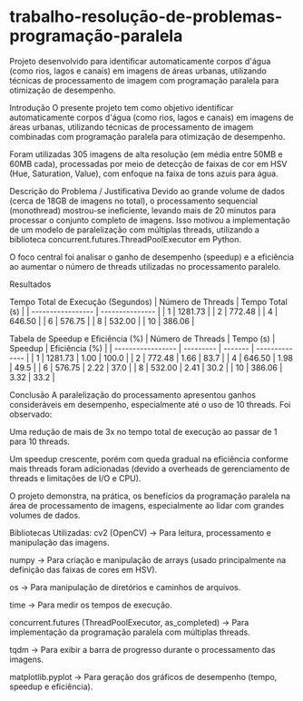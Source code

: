 # trabalho-resolução-de-problemas-programação-paralela
Projeto desenvolvido para identificar automaticamente corpos d'água (como rios, lagos e canais) em imagens de áreas urbanas, utilizando técnicas de processamento de imagem com programação paralela para otimização de desempenho.


Introdução
O presente projeto tem como objetivo identificar automaticamente corpos d'água (como rios, lagos e canais) em imagens de áreas urbanas, utilizando técnicas de processamento de imagem combinadas com programação paralela para otimização de desempenho.

Foram utilizadas 305 imagens de alta resolução (em média entre 50MB e 60MB cada), processadas por meio de detecção de faixas de cor em HSV (Hue, Saturation, Value), com enfoque na faixa de tons azuis para água.

Descrição do Problema / Justificativa
Devido ao grande volume de dados (cerca de 18GB de imagens no total), o processamento sequencial (monothread) mostrou-se ineficiente, levando mais de 20 minutos para processar o conjunto completo de imagens. Isso motivou a implementação de um modelo de paralelização com múltiplas threads, utilizando a biblioteca concurrent.futures.ThreadPoolExecutor em Python.

O foco central foi analisar o ganho de desempenho (speedup) e a eficiência ao aumentar o número de threads utilizadas no processamento paralelo.

Resultados

Tempo Total de Execução (Segundos)
| Número de Threads | Tempo Total (s) |
| ----------------- | --------------- |
| 1                 | 1281.73         |
| 2                 | 772.48          |
| 4                 | 646.50          |
| 6                 | 576.75          |
| 8                 | 532.00          |
| 10                | 386.06          |

Tabela de Speedup e Eficiência (%)
| Número de Threads | Tempo (s) | Speedup | Eficiência (%) |
| ----------------- | --------- | ------- | -------------- |
| 1                 | 1281.73   | 1.00    | 100.0          |
| 2                 | 772.48    | 1.66    | 83.7           |
| 4                 | 646.50    | 1.98    | 49.5           |
| 6                 | 576.75    | 2.22    | 37.0           |
| 8                 | 532.00    | 2.41    | 30.2           |
| 10                | 386.06    | 3.32    | 33.2           |





Conclusão
A paralelização do processamento apresentou ganhos consideráveis em desempenho, especialmente até o uso de 10 threads. Foi observado:

Uma redução de mais de 3x no tempo total de execução ao passar de 1 para 10 threads.

Um speedup crescente, porém com queda gradual na eficiência conforme mais threads foram adicionadas (devido a overheads de gerenciamento de threads e limitações de I/O e CPU).

O projeto demonstra, na prática, os benefícios da programação paralela na área de processamento de imagens, especialmente ao lidar com grandes volumes de dados.


Bibliotecas Utilizadas:
cv2 (OpenCV) → Para leitura, processamento e manipulação das imagens.

numpy → Para criação e manipulação de arrays (usado principalmente na definição das faixas de cores em HSV).

os → Para manipulação de diretórios e caminhos de arquivos.

time → Para medir os tempos de execução.

concurrent.futures (ThreadPoolExecutor, as_completed) → Para implementação da programação paralela com múltiplas threads.

tqdm → Para exibir a barra de progresso durante o processamento das imagens.

matplotlib.pyplot → Para geração dos gráficos de desempenho (tempo, speedup e eficiência).

